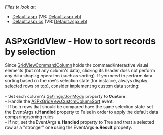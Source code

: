 <!-- default file list -->
*Files to look at*:

* [Default.aspx](./CS/WebSite/Default.aspx) (VB: [Default.aspx.vb](./VB/WebSite/Default.aspx.vb))
* [Default.aspx.cs](./CS/WebSite/Default.aspx.cs) (VB: [Default.aspx.vb](./VB/WebSite/Default.aspx.vb))
<!-- default file list end -->
# ASPxGridView - How to sort records by selection


<p>Since <a href="https://documentation.devexpress.com/#AspNet/clsDevExpressWebGridViewCommandColumntopic">GridViewCommandColumn</a> holds the command/interactive visual elements (but not any column's data), clicking its header does not perform any data shaping operation (such as sorting). If you need to perform data sorting based on the row's selection state (for instance, always display selected rows on top), consider implementing custom data sorting:<br><br>- Set each column's <a href="https://documentation.devexpress.com/#AspNet/DevExpressWebGridViewDataColumnSettings_SortModetopic">Settings.SortMode</a> property to <strong>Custom</strong>.<br>- Handle the <a href="https://documentation.devexpress.com/#AspNet/DevExpressWebASPxGridView_CustomColumnSorttopic">ASPxGridView.CustomColumnSort</a> event.<br>- If both rows that should be compared have the same selection state, set the EventArgs <strong>e.Handled</strong> property to False in order to apply the default data comparing/sorting rules.<br>- If not, set the EventArgs <strong>e.Handled</strong> property to True and treat a selected row as a "stronger" one using the EventArgs <strong>e.Result</strong> property.</p>

<br/>


